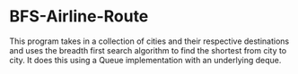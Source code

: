 # BFS-Airline-Route
This program takes in a collection of cities and their respective destinations and uses the breadth first search algorithm to find
the shortest from city to city. It does this using a Queue implementation with an underlying deque.
